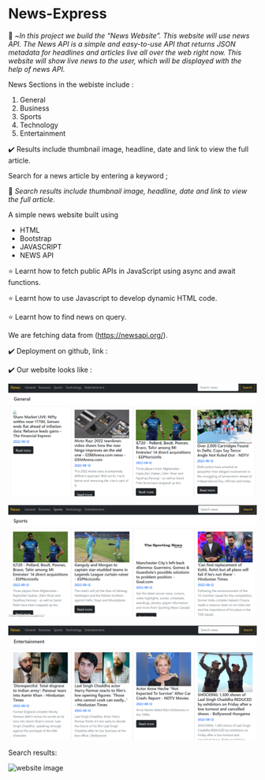 # News-Express

💠 ~*In this project we build the “News Website”. This website will use news API. The News API is a simple and easy-to-use API that returns JSON metadata for headlines and articles live all over the web right now. This website will show live news to the user, which will be displayed with the help of news API.*



News Sections in the webiste include :

1. General
2. Business
3. Sports
4. Technology
5. Entertainment


✔️ Results include thumbnail image, headline, date and link to view the full article.


Search for a news article by entering a keyword ;

💠 *Search results include thumbnail image, headline, date and link to view the full article.*


 A simple news website built using
 * HTML 
 * Bootstrap 
 * JAVASCRIPT
 * NEWS API
 
 
 ⭐ Learnt how to fetch public APIs in JavaScript using async and await functions.
 
 ⭐ Learnt how to use Javascript to develop dynamic HTML code.
 
 ⭐ Learnt how to find news on query.
 
 
 
 We are fetching data from (https://newsapi.org/).



✔️ Deployment on github, link :


✔️ Our website looks like :


![website image](./images/img1.png)


![website image](./images/img2.png)


![website image](./images/img3.png)


Search results:


![website image](./images/imgsearrch.png)

